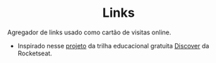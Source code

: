 <h1 align="center"> Links </h1>

Agregador de links usado como cartão de visitas online.

* Inspirado nesse [projeto](https://github.com/maykbrito/devlinks) da trilha educacional gratuita [Discover](https://www.rocketseat.com.br/discover) da Rocketseat.